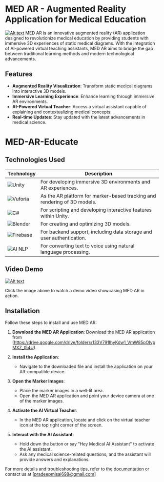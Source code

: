 
# MED AR - Augmented Reality Application for Medical Education
[![Alt text](https://img.youtube.com/vi/S6zOY0B_BgA/0.jpg)](https://youtu.be/S6zOY0B_BgA)
MED AR is an innovative augmented reality (AR) application designed to revolutionize medical education by providing students with immersive 3D experiences of static medical diagrams. With the integration of AI-powered virtual teaching assistants, MED AR aims to bridge the gap between traditional learning methods and modern technological advancements.

## Features

- **Augmented Reality Visualization**: Transform static medical diagrams into interactive 3D models.
- **Immersive Learning Experience**: Enhance learning through immersive AR environments.
- **AI-Powered Virtual Teacher**: Access a virtual assistant capable of explaining and contextualizing medical concepts.
- **Real-time Updates**: Stay updated with the latest advancements in medical science.
# MED-AR-Educate

## Technologies Used

| Technology | Description |
|------------|-------------|
| ![Unity](https://img.shields.io/badge/Unity-3D%20Development-blue?style=flat-square&logo=unity) | For developing immersive 3D environments and AR experiences. |
| ![Vuforia](https://img.shields.io/badge/Vuforia-AR%20Platform-green?style=flat-square&logo=vuforia) | As the AR platform for marker-based tracking and rendering of 3D models. |
| ![C#](https://img.shields.io/badge/C%23-Scripting-orange?style=flat-square&logo=c-sharp) | For scripting and developing interactive features within Unity. |
| ![Blender](https://img.shields.io/badge/Blender-3D%20Modeling-yellow?style=flat-square&logo=blender) | For creating and optimizing 3D models. |
| ![Firebase](https://img.shields.io/badge/Firebase-Backend%20Support-red?style=flat-square&logo=firebase) | For backend support, including data storage and user authentication. |
| ![AI NLP](https://img.shields.io/badge/AI%20NLP-Text--to--Voice-purple?style=flat-square&logo=ai) | For converting text to voice using natural language processing. |


## Video Demo
[![Alt text](https://img.youtube.com/vi/G8Ybz08LRoA/0.jpg)](https://youtu.be/G8Ybz08LRoA)

Click the image above to watch a demo video showcasing MED AR in action.

## Installation

Follow these steps to install and use MED AR:

1. **Download the MED AR Application**: Download the MED AR application from [https://drive.google.com/drive/folders/133V791IhyKdw1_VmW85pOIvpMXZ_t54U).
   
2. **Install the Application**:
   - Navigate to the downloaded file and install the application on your AR-compatible device.

3. **Open the Marker Images**:
   - Place the marker images in a well-lit area.
   - Open the MED AR application and point your device camera at one of the marker images.

4. **Activate the AI Virtual Teacher**:
   - In the MED AR application, locate and click on the virtual teacher icon at the top right corner of the screen.
   
5. **Interact with the AI Assistant**:
   - Hold down the button or say "Hey Medical AI Assistant" to activate the AI assistant.
   - Ask any medical science-related questions, and the assistant will provide answers and explanations.

For more details and troubleshooting tips, refer to the [documentation](link-to-your-documentation) or contact us at [pradeepmisal698@gmail.com]



